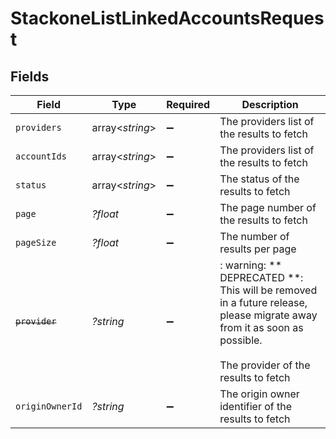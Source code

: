 # StackoneListLinkedAccountsRequest


## Fields

| Field                                                                                                                                                         | Type                                                                                                                                                          | Required                                                                                                                                                      | Description                                                                                                                                                   |
| ------------------------------------------------------------------------------------------------------------------------------------------------------------- | ------------------------------------------------------------------------------------------------------------------------------------------------------------- | ------------------------------------------------------------------------------------------------------------------------------------------------------------- | ------------------------------------------------------------------------------------------------------------------------------------------------------------- |
| `providers`                                                                                                                                                   | array<*string*>                                                                                                                                               | :heavy_minus_sign:                                                                                                                                            | The providers list of the results to fetch                                                                                                                    |
| `accountIds`                                                                                                                                                  | array<*string*>                                                                                                                                               | :heavy_minus_sign:                                                                                                                                            | The providers list of the results to fetch                                                                                                                    |
| `status`                                                                                                                                                      | array<*string*>                                                                                                                                               | :heavy_minus_sign:                                                                                                                                            | The status of the results to fetch                                                                                                                            |
| `page`                                                                                                                                                        | *?float*                                                                                                                                                      | :heavy_minus_sign:                                                                                                                                            | The page number of the results to fetch                                                                                                                       |
| `pageSize`                                                                                                                                                    | *?float*                                                                                                                                                      | :heavy_minus_sign:                                                                                                                                            | The number of results per page                                                                                                                                |
| ~~`provider`~~                                                                                                                                                | *?string*                                                                                                                                                     | :heavy_minus_sign:                                                                                                                                            | : warning: ** DEPRECATED **: This will be removed in a future release, please migrate away from it as soon as possible.<br/><br/>The provider of the results to fetch |
| `originOwnerId`                                                                                                                                               | *?string*                                                                                                                                                     | :heavy_minus_sign:                                                                                                                                            | The origin owner identifier of the results to fetch                                                                                                           |